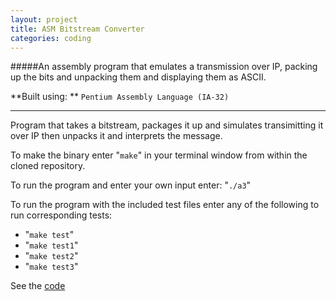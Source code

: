 ```yaml
---
layout: project
title: ASM Bitstream Converter
categories: coding
---
```

 
#####An assembly program that emulates a transmission over IP, packing up the bits and unpacking them and displaying them as ASCII.

**Built using: **&nbsp;```Pentium Assembly Language (IA-32)```


****
 
 Program that takes a bitstream, packages it up and simulates transimitting it over IP then unpacks it and interprets the message.

<!-- abridge -->
   
 To make the binary enter "```make```" in your terminal window from within the cloned repository.
 
 To run the program and enter your own input enter: "```./a3```"
 
 To run the program with the included test files enter any of the following to run corresponding tests:

- "```make test```"
- "```make test1```"
- "```make test2```"
- "```make test3```"


See the [code](https://github.com/mgingras/ASM-sendAndRecieveSimulation) 

